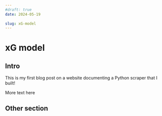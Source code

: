 ```yaml
---
#draft: true 
date: 2024-05-19
 
slug: xG-model
---
```


# **xG model**

## Intro

This is my first blog post on a website documenting a Python scraper that I built!

<!-- more -->

More text here

## Other section
